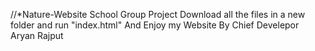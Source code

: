 //*Nature-Website
School Group Project 
Download all the files in a new folder and run "index.html"
And Enjoy my Website
By Chief Develepor Aryan Rajput
